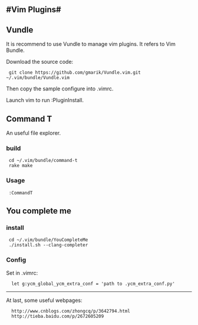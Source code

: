 #Vim Plugins#
-------------

## Vundle ##
It is recommend to use Vundle to manage vim plugins. It refers to Vim Bundle.

Download the source code:
     
     git clone https://github.com/gmarik/Vundle.vim.git ~/.vim/bundle/Vundle.vim

Then copy the sample configure into .vimrc.

Launch vim to run :PluginInstall.

## Command T ##
An useful file explorer.

### build ###
     cd ~/.vim/bundle/command-t
     rake make

### Usage ###
     :CommandT

## You complete me ##
### install ###

     cd ~/.vim/bundle/YouCompleteMe
     ./install.sh --clang-completer
     
### Config ###
Set in .vimrc:
     
      let g:ycm_global_ycm_extra_conf = 'path to .ycm_extra_conf.py'



------------------------------
At last, some useful webpages:

      http://www.cnblogs.com/zhongcq/p/3642794.html
      http://tieba.baidu.com/p/2672605209
